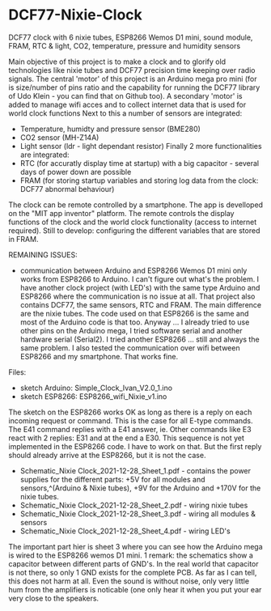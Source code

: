 # DCF77-Nixie-Clock
DCF77 clock with 6 nixie tubes, ESP8266 Wemos D1 mini, sound module, FRAM, RTC &amp; light, CO2, temperature, pressure and humidity sensors

Main objective of this project is to make a clock and to glorify old technologies like nixie tubes and DCF77 precision time keeping over radio signals.
The central 'motor' of this project is an Arduino mega pro mini (for is size/number of pins ratio and the capability for running the DCF77 library of Udo Klein - you can find that on Github too).
A secondary 'motor' is added to manage wifi acces and to collect internet data that is used for world clock functions
Next to this a number of sensors are integrated:
- Temperature, humidty and pressure sensor (BME280)
- CO2 sensor (MH-Z14A)
- Light sensor (ldr - light dependant resistor)
Finally 2 more functionalities are integrated:
- RTC (for accuratly display time at startup) with a big capacitor - several days of power down are possible
- FRAM (for storing startup variables and storing log data from the clock: DCF77 abnormal behaviour)

The clock can be remote controlled by a smartphone. The app is develloped on the "MIT app inventor" platform.
The remote controls the display functions of the clock and the world clock functionality (access to internet required). Still to develop: configuring the different variables that are stored in FRAM.

REMAINING ISSUES:
- communication between Arduino and ESP8266 Wemos D1 mini only works from ESP8266 to Arduino. I can't figure out what's the problem.
I have another clock project (with LED's) with the same type Arduino and ESP8266 where the communication is no issue at all. That project also contains DCF77, the same sensors, RTC and FRAM. The main difference are the nixie tubes. The code used on that ESP8266 is the same and most of the Arduino code is that too. Anyway ...
I already tried to use other pins on the Arduino mega, I tried software serial and another hardware serial (Serial2). I tried another ESP8266 ... still and always the same problem.
I also tested the communication over wifi between ESP8266 and my smartphone. That works fine.

Files:
- sketch Arduino: Simple_Clock_Ivan_V2.0_1.ino
- sketch ESP8266: ESP8266_wifi_Nixie_v1.ino

The sketch on the ESP8266 works OK as long as there is a reply on each incoming  request or command. This is the case for all E-type commands. The E41 command replies with a E41 answer, ie. Other commands like E3 react with 2 replies: E31 and at the end a E30. This sequence is not yet implemented in the ESP8266 code. I have to work on that. But the first reply should already arrive at the ESP8266, but it is not the case.

- Schematic_Nixie Clock_2021-12-28_Sheet_1.pdf - contains the power supplies for the different parts: +5V for all modules and sensors,^(Arduino & Nixie tubes), +9V for the Arduino and +170V for the nixie tubes.
- Schematic_Nixie Clock_2021-12-28_Sheet_2.pdf - wiring nixie tubes
- Schematic_Nixie Clock_2021-12-28_Sheet_3.pdf - wiring all modules & sensors
- Schematic_Nixie Clock_2021-12-28_Sheet_4.pdf - wiring LED's

The important part hier is sheet 3 where you can see how the Arduino mega is wired to the ESP8266 wemos D1 mini.
1 remark: the schematics show a capacitor between different parts of GND's. In the real world that capacitor is not there, so only 1 GND exists for the complete PCB. As far as I can tell, this does not harm at all. Even the sound is without noise, only very little hum from the amplifiers is noticable (one only hear it when you put your ear very close to the speakers.
